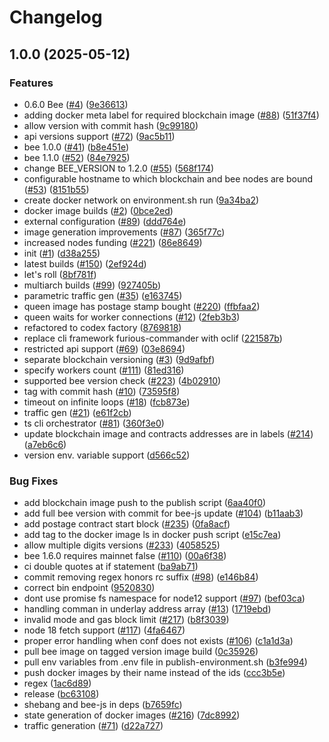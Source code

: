 # Changelog

## 1.0.0 (2025-05-12)


### Features

* 0.6.0 Bee ([#4](https://github.com/codex-storage/codex-factory/issues/4)) ([9e36613](https://github.com/codex-storage/codex-factory/commit/9e366130b81cb41fd3fcd2d7d3e09759777c15ec))
* adding docker meta label for required blockchain image ([#88](https://github.com/codex-storage/codex-factory/issues/88)) ([51f37f4](https://github.com/codex-storage/codex-factory/commit/51f37f402f692c977530698ead8046d977ae4649))
* allow version with commit hash ([9c99180](https://github.com/codex-storage/codex-factory/commit/9c99180aacc94a7e9fa0116812686766a29c0096))
* api versions support ([#72](https://github.com/codex-storage/codex-factory/issues/72)) ([9ac5b11](https://github.com/codex-storage/codex-factory/commit/9ac5b11421982474e1fe0c23751f296b0f7113ee))
* bee 1.0.0 ([#41](https://github.com/codex-storage/codex-factory/issues/41)) ([b8e451e](https://github.com/codex-storage/codex-factory/commit/b8e451e57e7b095059aec0e51fca56ce377a4249))
* bee 1.1.0 ([#52](https://github.com/codex-storage/codex-factory/issues/52)) ([84e7925](https://github.com/codex-storage/codex-factory/commit/84e7925165fa3befa215151752696a93b59a0700))
* change BEE_VERSION to 1.2.0 ([#55](https://github.com/codex-storage/codex-factory/issues/55)) ([568f174](https://github.com/codex-storage/codex-factory/commit/568f17465ca64ff850a0a6a7de7d7ba7f5405b1f))
* configurable hostname to which blockchain and bee nodes are bound ([#53](https://github.com/codex-storage/codex-factory/issues/53)) ([8151b55](https://github.com/codex-storage/codex-factory/commit/8151b5597eaf79f3013d1f3bda841d4e7a7daf4b))
* create docker network on environment.sh run ([9a34ba2](https://github.com/codex-storage/codex-factory/commit/9a34ba2ff9056b964580fd63fcb00e0b043f9b80))
* docker image builds ([#2](https://github.com/codex-storage/codex-factory/issues/2)) ([0bce2ed](https://github.com/codex-storage/codex-factory/commit/0bce2ed4859468bd7e9180e9eb80488245bfa92f))
* external configuration ([#89](https://github.com/codex-storage/codex-factory/issues/89)) ([ddd764e](https://github.com/codex-storage/codex-factory/commit/ddd764e668f5f34b3aab02611e2a98e6f9e2f701))
* image generation improvements ([#87](https://github.com/codex-storage/codex-factory/issues/87)) ([365f77c](https://github.com/codex-storage/codex-factory/commit/365f77c1abfe15e9465574955652b02438e5641c))
* increased nodes funding ([#221](https://github.com/codex-storage/codex-factory/issues/221)) ([86e8649](https://github.com/codex-storage/codex-factory/commit/86e86491d460536015425be5f5a91d06e19db694))
* init ([#1](https://github.com/codex-storage/codex-factory/issues/1)) ([d38a255](https://github.com/codex-storage/codex-factory/commit/d38a2551a84cae433eb73a674c8f3e2c05989977))
* latest builds ([#150](https://github.com/codex-storage/codex-factory/issues/150)) ([2ef924d](https://github.com/codex-storage/codex-factory/commit/2ef924d615cfc1a612cb9167a28037918114597e))
* let's roll ([8bf781f](https://github.com/codex-storage/codex-factory/commit/8bf781f84af9eca0790fb60d9bd81f1d4e6fa89e))
* multiarch builds ([#99](https://github.com/codex-storage/codex-factory/issues/99)) ([927405b](https://github.com/codex-storage/codex-factory/commit/927405bab3cafd79b5b8f53039c49478a0aad01f))
* parametric traffic gen ([#35](https://github.com/codex-storage/codex-factory/issues/35)) ([e163745](https://github.com/codex-storage/codex-factory/commit/e16374583991930937bfd025678e1ca2e6c657b7))
* queen image has postage stamp bought ([#220](https://github.com/codex-storage/codex-factory/issues/220)) ([ffbfaa2](https://github.com/codex-storage/codex-factory/commit/ffbfaa2cfa4dc57dd7bc4d1c09debabf450a0d86))
* queen waits for worker connections ([#12](https://github.com/codex-storage/codex-factory/issues/12)) ([2feb3b3](https://github.com/codex-storage/codex-factory/commit/2feb3b35a7b3122715556752c46cddde410f89a1))
* refactored to codex factory ([8769818](https://github.com/codex-storage/codex-factory/commit/8769818ad86a6d34620308861fb8cfd7caf16b65))
* replace cli framework furious-commander with oclif ([221587b](https://github.com/codex-storage/codex-factory/commit/221587b0e4d560227696dbd1ff3525f944605ae7))
* restricted api support ([#69](https://github.com/codex-storage/codex-factory/issues/69)) ([03e8694](https://github.com/codex-storage/codex-factory/commit/03e8694d4c3b33b0da8c1486318154fec8b89de4))
* separate blockchain versioning ([#3](https://github.com/codex-storage/codex-factory/issues/3)) ([9d9afbf](https://github.com/codex-storage/codex-factory/commit/9d9afbfe25ff4765373114a73dd5081d5105bad4))
* specify workers count ([#111](https://github.com/codex-storage/codex-factory/issues/111)) ([81ed316](https://github.com/codex-storage/codex-factory/commit/81ed316b38f3fb44a1ba5f02b11c01c1f8c2f078))
* supported bee version check ([#223](https://github.com/codex-storage/codex-factory/issues/223)) ([4b02910](https://github.com/codex-storage/codex-factory/commit/4b029108efa70314656e05b10220adf7f0b3958b))
* tag with commit hash ([#10](https://github.com/codex-storage/codex-factory/issues/10)) ([73595f8](https://github.com/codex-storage/codex-factory/commit/73595f86d0cd105967cd8daa38593670778f41c1))
* timeout on infinite loops ([#18](https://github.com/codex-storage/codex-factory/issues/18)) ([fcb873e](https://github.com/codex-storage/codex-factory/commit/fcb873ee5cfdd26c9463badb2b1d256dadaf8989))
* traffic gen ([#21](https://github.com/codex-storage/codex-factory/issues/21)) ([e61f2cb](https://github.com/codex-storage/codex-factory/commit/e61f2cb8a1fd3668b8f8e543b3c1052209e997da))
* ts cli orchestrator ([#81](https://github.com/codex-storage/codex-factory/issues/81)) ([360f3e0](https://github.com/codex-storage/codex-factory/commit/360f3e07c275cf187a85f351396900847195c63f))
* update blockchain image and contracts addresses are in labels ([#214](https://github.com/codex-storage/codex-factory/issues/214)) ([a7eb6c6](https://github.com/codex-storage/codex-factory/commit/a7eb6c6d05d35dd44f08e7c3641cf3721a5d9d28))
* version env. variable support ([d566c52](https://github.com/codex-storage/codex-factory/commit/d566c52045cba13567a463b1b1c455bf057b2720))


### Bug Fixes

* add blockchain image push to the publish script ([6aa40f0](https://github.com/codex-storage/codex-factory/commit/6aa40f09f000be53d4ee3ef35349fd18316bf5db))
* add full bee version with commit for bee-js update ([#104](https://github.com/codex-storage/codex-factory/issues/104)) ([b11aab3](https://github.com/codex-storage/codex-factory/commit/b11aab3d3cf954b78405d64b8b5d929780948995))
* add postage contract start block ([#235](https://github.com/codex-storage/codex-factory/issues/235)) ([0fa8acf](https://github.com/codex-storage/codex-factory/commit/0fa8acfd1bb74a655fcb7a03e5a8605f6b7c0b75))
* add tag to the docker image ls in docker push script ([e15c7ea](https://github.com/codex-storage/codex-factory/commit/e15c7eabcac49f324c1332a7d6c53dfe61644942))
* allow multiple digits versions ([#233](https://github.com/codex-storage/codex-factory/issues/233)) ([4058525](https://github.com/codex-storage/codex-factory/commit/4058525ab6ca0168d036691676302dc0bc3f0702))
* bee 1.6.0 requires mainnet false ([#110](https://github.com/codex-storage/codex-factory/issues/110)) ([00a6f38](https://github.com/codex-storage/codex-factory/commit/00a6f38585a387a96c116a1a9bd9d2aae0f2ffb9))
* ci double quotes at if statement ([ba9ab71](https://github.com/codex-storage/codex-factory/commit/ba9ab717ed2e8f803c45e4c51956e7fef71a9d42))
* commit removing regex honors rc suffix ([#98](https://github.com/codex-storage/codex-factory/issues/98)) ([e146b84](https://github.com/codex-storage/codex-factory/commit/e146b8406b4b4f1fb25cd6b5c4320fb60785585b))
* correct bin endpoint ([9520830](https://github.com/codex-storage/codex-factory/commit/952083001d3b1f858fd5102ba06a7121661bb15e))
* dont use promise fs namespace for node12 support ([#97](https://github.com/codex-storage/codex-factory/issues/97)) ([bef03ca](https://github.com/codex-storage/codex-factory/commit/bef03cabc86716917c4b7d0047e7a96c47324058))
* handling comman in underlay address array ([#13](https://github.com/codex-storage/codex-factory/issues/13)) ([1719ebd](https://github.com/codex-storage/codex-factory/commit/1719ebda946e645c6da517d6448107ea41d97522))
* invalid mode and gas block limit ([#217](https://github.com/codex-storage/codex-factory/issues/217)) ([b8f3039](https://github.com/codex-storage/codex-factory/commit/b8f30398a425be75113056830ff6f4fb787c996b))
* node 18 fetch support ([#117](https://github.com/codex-storage/codex-factory/issues/117)) ([4fa6467](https://github.com/codex-storage/codex-factory/commit/4fa64673507831e73e949cf4ad8fc3c93ed09f82))
* proper error handling when conf does not exists ([#106](https://github.com/codex-storage/codex-factory/issues/106)) ([c1a1d3a](https://github.com/codex-storage/codex-factory/commit/c1a1d3a885aa14adf89405d8b737272678e4e814))
* pull bee image on tagged version image build ([0c35926](https://github.com/codex-storage/codex-factory/commit/0c359264c686e12bdcd2331b14f2b63f0e4c16ac))
* pull env variables from .env file in publish-environment.sh ([b3fe994](https://github.com/codex-storage/codex-factory/commit/b3fe994fe07ed92297cc5371be2337f516d57661))
* push docker images by their name instead of the ids ([ccc3b5e](https://github.com/codex-storage/codex-factory/commit/ccc3b5eca6e388964b56ab570ed4b5535cafbed4))
* regex ([1ac6d89](https://github.com/codex-storage/codex-factory/commit/1ac6d89815a29f0b319a7d2c16dbc31dbb554cfd))
* release ([bc63108](https://github.com/codex-storage/codex-factory/commit/bc631084522abee182c1adb62022ed5adabebfc8))
* shebang and bee-js in deps ([b7659fc](https://github.com/codex-storage/codex-factory/commit/b7659fc8b4ebd5967470e7517ab2990086c72a54))
* state generation of docker images ([#216](https://github.com/codex-storage/codex-factory/issues/216)) ([7dc8992](https://github.com/codex-storage/codex-factory/commit/7dc8992df7c92320b7c20c9001b02bd05918d846))
* traffic generation ([#71](https://github.com/codex-storage/codex-factory/issues/71)) ([d22a727](https://github.com/codex-storage/codex-factory/commit/d22a727d2d0d68c511b8f34de2c153b87e6677d9))
